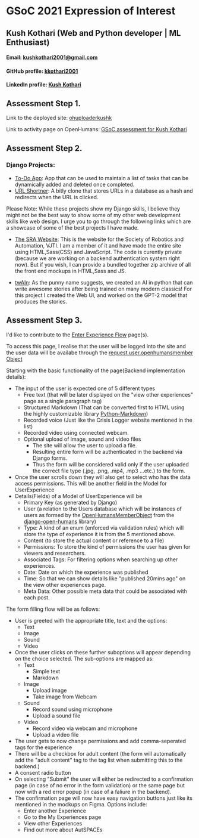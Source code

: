 # GSoC 2021 Expression of Interest
## Kush Kothari (Web and Python developer | ML Enthusiast)
#### Email: kushkothari2001@gmail.com
#### GitHub profile: [kkothari2001](https://github.com/kkothari2001)
#### LinkedIn profile: [Kush Kothari](https://www.linkedin.com/in/kush-kothari-ba013218b/)


## Assessment Step 1.

Link to the deployed site: [ohuploaderkushk](https://ohuploaderkushk.herokuapp.com/)

Link to activity page on OpenHumans: [GSoC assessment for Kush Kothari](https://www.openhumans.org/activity/gsoc-assesment-for-kush-kothari/)

## Assessment Step 2.

### Django Projects:
- [To-Do App](https://github.com/kkothari2001/django-todo): App that can be used to maintain a list of tasks that can be dynamically added and deleted once completed.
- [URL Shortner](https://github.com/kkothari2001/django-url-shortner): A bitly clone that stores URLs in a database as a hash and redirects when the URL is clicked.

Please Note: While these projects show my Django skills, I believe they might not be the best way to show some of my other web development skills like web design. I urge you to go through the following links which are a showcase of some of the best projects I have made.

- [The SRA Website](https://sravjti.tech/): This is the website for the Society of Robotics and Automation, VJTI. I am a member of it and have made the entire site using HTML,Sass(CSS) and JavaScript. The code is curently private (because we are working on a backend authentication system right now). But if you wish, I can provide a bundled together zip archive of all the front end mockups in HTML,Sass and JS.

- [twAIn](https://github.com/kkothari2001/twAIn): As the punny name suggests, we created an AI in python that can write awesome stories after being trained on many modern classics! For this project I created the Web UI, and worked on the GPT-2 model that produces the stories.


## Assessment Step 3.

I'd like to contribute to the [Enter Experience Flow](https://github.com/GeorgiaHCA/AutSPACEs/blob/main/platform-design/requirements-list.md#enter-experiences-flow) page(s).

To access this page, I realise that the user will be logged into the site and the user data will be availabe through the [request.user.openhumansmember Object](https://django-open-humans.readthedocs.io/en/latest/modules/interactions.html#accessing-an-openhumansmember-object)

Starting with the basic functionality of the page(Backend implementation details):
- The input of the user is expected one of 5 different types
  - Free text (that will be later displayed on the "view other experiences" page as a single paragraph tag)
  - Structured Markdown (That can be converted first to HTML using the highly customizable library [Python-Markdown](https://pypi.org/project/Markdown/))
  - Recorded voice (Just like the Crisis Logger website mentioned in the list)
  - Recorded video using connected webcam.
  - Optional upload of image, sound and video files 
    - The site will allow the user to upload a file.
    - Resulting entire form will be authenticated in the backend via Django forms.
    - Thus the form will be considered valid only if the user uploaded the correct file type (.jpg, .png, .mp4, .mp3 ...etc.) to the form.
- Once the user scrolls down they will also get to select who has the data access permissions. This will be another field in the Model for UserExperience
- Details(Fields) of a Model of UserExperience will be
  - Primary Key (as generated by Django)
  - User (a relation to the Users database which will be instances of users as formed by the [OpenHumansMemberObject](https://django-open-humans.readthedocs.io/en/latest/modules/interactions.html#accessing-an-openhumansmember-object) from the [django-open-humans](https://django-open-humans.readthedocs.io/en/latest/index.html) library)
  - Type: A kind of an enum (enforced via validation rules) which will store the type of experience it is from the 5 mentioned above.
  - Content (to store the actual content or reference to a file)
  - Permissions: To store the kind of permissions the user has given for viewers and researchers.
  - Associated Tags: For filtering options when searching up other experiences.
  - Date: Date on which the experience was published
  - Time: So that we can show details like "published 20mins ago" on the view other experiences page.
  - Meta Data: Other possible meta data that could be associated with each post.

The form filling flow will be as follows:
- User is greeted with the appropriate title, text and the options:
  - Text
  - Image
  - Sound
  - Video
- Once the user clicks on these further suboptions will appear depending on the choice selected. The sub-options are mapped as:
  - Text
    - Simple text
    - Markdown
  - Image
    - Upload image
    - Take image from Webcam
  - Sound
    - Record sound using microphone
    - Upload a sound file
  - Video
    - Record video via webcam and microphone
    - Upload a video file
- The user gets to now change permissions and add comma-seperated tags for the experience
- There will be a checkbox for adult content (the form will automatically add the "adult content" tag to the tag list when submitting this to the backend.)
- A consent radio button
- On selecting "Submit" the user will either be redirected to a confirmation page (in case of no error in the form validation) or the same page but now with a red error popup (in case of a faliure in the backend).
- The confirmation page will now have easy navigation buttons just like its mentioned in the mockups on Figma. Options include:
  - Enter another Experience
  - Go to the My Experiences page
  - View other Experiences
  - Find out more about AutSPACEs